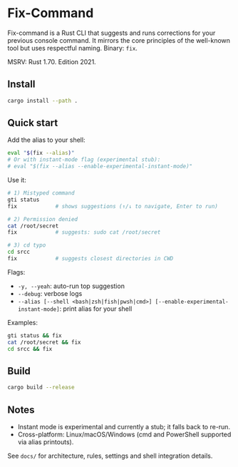 # Fix-Command

Fix-command is a Rust CLI that suggests and runs corrections for your previous console command. It mirrors the core principles of the well-known tool but uses respectful naming. Binary: `fix`.

MSRV: Rust 1.70. Edition 2021.

## Install

```bash
cargo install --path .
```

## Quick start

Add the alias to your shell:

```bash
eval "$(fix --alias)"
# Or with instant-mode flag (experimental stub):
# eval "$(fix --alias --enable-experimental-instant-mode)"
```

Use it:

```bash
# 1) Mistyped command
gti status
fix            # shows suggestions (↑/↓ to navigate, Enter to run)

# 2) Permission denied
cat /root/secret
fix            # suggests: sudo cat /root/secret

# 3) cd typo
cd srcc
fix            # suggests closest directories in CWD
```

Flags:

- `-y, --yeah`: auto-run top suggestion
- `--debug`: verbose logs
- `--alias [--shell <bash|zsh|fish|pwsh|cmd>] [--enable-experimental-instant-mode]`: print alias for your shell

Examples:

```bash
gti status && fix
cat /root/secret && fix
cd srcc && fix
```

## Build

```bash
cargo build --release
```

## Notes

- Instant mode is experimental and currently a stub; it falls back to re-run.
- Cross-platform: Linux/macOS/Windows (cmd and PowerShell supported via alias printouts).

See `docs/` for architecture, rules, settings and shell integration details.

